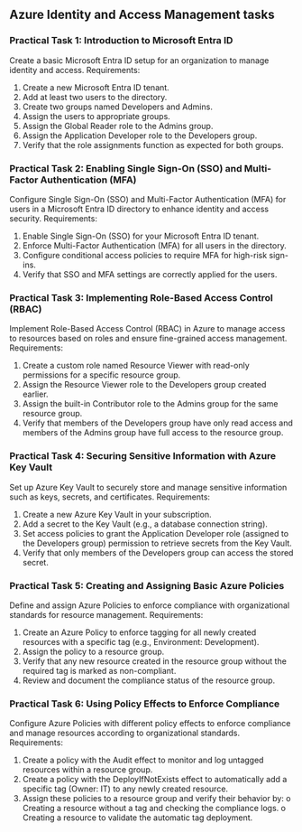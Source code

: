 ## Azure Identity and Access Management tasks

### Practical Task 1: Introduction to Microsoft Entra ID
Create a basic Microsoft Entra ID setup for an organization to manage identity and access.
Requirements:
1. Create a new Microsoft Entra ID tenant.
2. Add at least two users to the directory.
3. Create two groups named Developers and Admins.
4. Assign the users to appropriate groups.
5. Assign the Global Reader role to the Admins group.
6. Assign the Application Developer role to the Developers group.
7. Verify that the role assignments function as expected for both groups.
### Practical Task 2: Enabling Single Sign-On (SSO) and Multi-Factor Authentication (MFA)
Configure Single Sign-On (SSO) and Multi-Factor Authentication (MFA) for users in a Microsoft Entra ID
directory to enhance identity and access security.
Requirements:
1. Enable Single Sign-On (SSO) for your Microsoft Entra ID tenant.
2. Enforce Multi-Factor Authentication (MFA) for all users in the directory.
3. Configure conditional access policies to require MFA for high-risk sign-ins.
4. Verify that SSO and MFA settings are correctly applied for the users.
### Practical Task 3: Implementing Role-Based Access Control (RBAC)
Implement Role-Based Access Control (RBAC) in Azure to manage access to resources based on roles and
ensure fine-grained access management.
Requirements:
1. Create a custom role named Resource Viewer with read-only permissions for a specific resource
group.
2. Assign the Resource Viewer role to the Developers group created earlier.
3. Assign the built-in Contributor role to the Admins group for the same resource group.
4. Verify that members of the Developers group have only read access and members of the Admins
group have full access to the resource group.
### Practical Task 4: Securing Sensitive Information with Azure Key Vault
Set up Azure Key Vault to securely store and manage sensitive information such as keys, secrets, and
certificates.
Requirements:
1. Create a new Azure Key Vault in your subscription.
2. Add a secret to the Key Vault (e.g., a database connection string).
3. Set access policies to grant the Application Developer role (assigned to the Developers group)
permission to retrieve secrets from the Key Vault.
4. Verify that only members of the Developers group can access the stored secret.
### Practical Task 5: Creating and Assigning Basic Azure Policies
Define and assign Azure Policies to enforce compliance with organizational standards for resource
management.
Requirements:
1. Create an Azure Policy to enforce tagging for all newly created resources with a specific tag (e.g.,
Environment: Development).
2. Assign the policy to a resource group.
3. Verify that any new resource created in the resource group without the required tag is marked as
non-compliant.
4. Review and document the compliance status of the resource group.
### Practical Task 6: Using Policy Effects to Enforce Compliance
Configure Azure Policies with different policy effects to enforce compliance and manage resources
according to organizational standards.
Requirements:
1. Create a policy with the Audit effect to monitor and log untagged resources within a resource
group.
2. Create a policy with the DeployIfNotExists effect to automatically add a specific tag (Owner: IT) to
any newly created resource.
3. Assign these policies to a resource group and verify their behavior by:
o Creating a resource without a tag and checking the compliance logs.
o Creating a resource to validate the automatic tag deployment.
